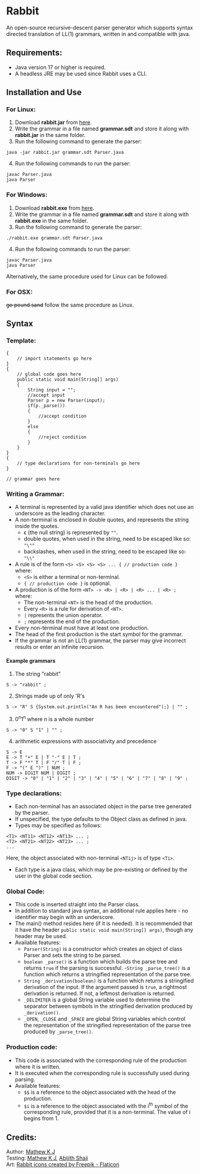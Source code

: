 # Rabbit


An open-source recursive-descent parser generator which supports syntax directed translation of LL(1) grammars, written in and compatible with java.

## Requirements:

- Java version 17 or higher is required. 
- A headless JRE may be used since Rabbit uses a CLI. 


## Installation and Use

### For Linux:

1) Download **rabbit.jar** from [here](https://github.com/MathewKJ2048/Rabbit/blob/main/downloads/rabbit.jar?raw=true).
2) Write the grammar in a file named **grammar.sdt** and store it along with **rabbit.jar** in the same folder.
3) Run the following command to generate the parser:
```
java -jar rabbit.jar grammar.sdt Parser.java
```
4) Run the following commands to run the parser:
```
javac Parser.java
java Parser
```


### For Windows:

1) Download **rabbit.exe** from [here](https://github.com/MathewKJ2048/Rabbit/blob/main/downloads/rabbit.exe?raw=true).
2) Write the grammar in a file named **grammar.sdt** and store it along with **rabbit.exe** in the same folder.
3) Run the following command to generate the parser:
```
./rabbit.exe grammar.sdt Parser.java
```
4) Run the following commands to run the parser:
```
javac Parser.java
java Parser
```

Alternatively, the same procedure used for Linux can be followed.


### For OSX:
~~go pound sand~~ follow the same procedure as Linux.

## Syntax

### Template:

```
{
	// import statements go here
}
{
	// global code goes here
	public static void main(String[] args)
	{
		String input = "";
		//accept input
		Parser p = new Parser(input);
		if(p._parse())
		{
			//accept condition
		}
		else
		{
			//reject condition
		}
	}
}
{
	// type declarations for non-terminals go here
}

// grammar goes here
```

### Writing a Grammar:
- A terminal is represented by a valid java identifier which does not use an underscore as the leading character.
- A non-terminal is enclosed in double quotes, and represents the string inside the quotes.  
    - ϵ (the null string) is represented by `""`.
    - double quotes, when used in the string, need to be escaped like so: `"\""`
    - backslashes, when used in the string, need to be escaped like so: `"\\"`
- A rule is of the form `<S> <S> <S> <S> ... { // production code } ` where: 
    - `<S>` is either a terminal or non-terminal. 
    - `{ // production code }` is optional.
- A production is of the form `<NT> -> <R> | <R> | <R> ... | <R> ;` where:
    - The non-terminal `<NT>` is the head of the production.
    - Every `<R>` is a rule for derivation of `<NT>`.
    - `|` represents the union operator.
    - `;` represents the end of the production.
- Every non-terminal must have at least one production.
- The head of the first production is the start symbol for the grammar.
- If the grammar is not an LL(1) grammar, the parser may give incorrect results or enter an infinite recursion.

#### Example grammars

1) The string "rabbit"  
```
S -> "rabbit" ;
```
2) Strings made up of only 'R's   
```
S -> "R" S {System.out.println("An R has been encountered");} | "" ;
```
3) 0<sup>n</sup>1<sup>n</sup> where n is a whole number
```
S -> "0" S "1" | "" ;
```
4) arithmetic expressions with associativity and precedence
```
S -> E
E -> T "+" E | T "-" E | T ;
T -> F "*" T | F "/" T | F ;
F -> "(" E ")" | NUM ;
NUM -> DIGIT NUM | DIGIT ;
DIGIT -> "0" | "1" | "2" | "3" | "4" | "5" | "6" | "7" | "8" | "9" ;
```

### Type declarations:

- Each non-terminal has an associated object in the parse tree generated by the parser.
- If unspecified, the type defaults to the Object class as defined in java.
- Types may be specified as follows:
```
<T1> <NT11> <NT12> <NT13> ... ;
<T2> <NT21> <NT22> <NT23> ... ;
...
```
Here, the object associated with non-terminal `<NTij>` is of type `<Ti>`.
- Each type is a java class, which may be pre-existing or defined by the user in the global code section.

### Global Code:

- This code is inserted straight into the Parser class.
- In addition to standard java syntax, an additional rule applies here - no identifier may begin with an underscore.
- The main() method resides here (if it is needed). It is recommended that it have the header `public static void main(String[] args)`, though any header may be used. 
- Available features:
    - `Parser(String)` is a constructor which creates an object of class Parser and sets the string to be parsed.
    - `boolean _parse()` is a function which builds the parse tree and returns `true` if the parsing is successful.
    -`String _parse_tree()` is a function which returns a stringified representation of the parse tree.
    - `String _derivation(boolean)` is a function which returns a stringified derivation of the input. If the argument passed is `true`, a rightmost derivation is returned. If not, a leftmost derivation is returned.
    - `_DELIMITER` is a global String variable used to determine the separator between symbols in the stringified derivation produced by `_derivation()`.
    - `_OPEN`, `_CLOSE` and `_SPACE` are global String variables which control the representation of the stringified representation of the parse tree produced by `_parse_tree()`.

### Production code:

- This code is associated with the corresponding rule of the production where it is written.
- It is executed when the corresponding rule is successfully used during parsing.
- Available features:
  - `$$` is a reference to the object associated with the head of the production.
  - `$i` is a reference to the object associated with the i<sup>th</sup> symbol of the corresponding rule, provided that it is a non-terminal. The value of i begins from 1.


## Credits:
Author: [Mathew K J](https://github.com/MathewKJ2048)  
Testing: [Mathew K J](https://github.com/MathewKJ2048), [Abijith Shaji](https://github.com/Saangetheya)  
Art: <a href="https://www.flaticon.com/free-icons/rabbit" title="rabbit icons">Rabbit icons created by Freepik - Flaticon</a>
